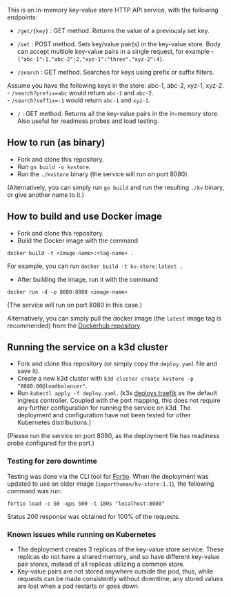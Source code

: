 This is an in-memory key-value store HTTP API service, with the following endpoints:

- `/get/{key}` : GET method. Returns the value of a previously set key.

- `/set` : POST method. Sets key/value pair(s) in the key-value store. Body can accept multiple key-value pairs in a single request, for example - `{"abc-1":1,"abc-2":2,"xyz-1":"three","xyz-2":4}`.

- `/search` : GET method. Searches for keys using prefix or suffix filters.

Assume you have the following keys in the store: abc-1, abc-2, xyz-1, xyz-2.    
    - `/search?prefix=abc` would return `abc-1` and `abc-2`.    
    - `/search?suffix=-1` would return `abc-1` and `xyz-1`.

- `/` : GET method. Returns all the key-value pairs in the in-memory store. Also useful for readiness probes and load testing. 

## How to run (as binary)

- Fork and clone this repository.
- Run `go build -o kvstore`.
- Run the `./kvstore` binary (the service will run on port 8080). 

(Alternatively, you can simply run `go build` and run the resulting `./kv` binary, or give another name to it.)

## How to build and use Docker image

- Fork and clone this repository.
- Build the Docker image with the command
```
docker build -t <image-name>:<tag-name> .
```

For example, you can run `docker build -t kv-store:latest .`

- After building the image, run it with the command
```
docker run -d -p 8080:8080 <image-name>
```
(The service will run on port 8080 in this case.)

Alternatively, you can simply pull the docker image (the `latest` image tag is recommended) from the [Dockerhub repository](https://hub.docker.com/repository/docker/importhuman/kv-store).

## Running the service on a k3d cluster

- Fork and clone this repository (or simply copy the `deploy.yaml` file and save it).
- Create a new k3d cluster with `k3d cluster create kvstore -p "8080:80@loadbalancer"`.
- Run `kubectl apply -f deploy.yaml`.
(k3s [deploys traefik](https://k3d.io/v5.0.1/usage/exposing_services/) as the default ingress controller. Coupled with the port mapping, this does not require any further configuration for running the service on k3d. The deployment and configuration have not been tested for other Kubernetes distributions.)

(Please run the service on port 8080, as the deployment file has readiness probe configured for the port.)

### Testing for zero downtime

Testing was done via the CLI tool for [Fortio](https://fortio.org/). When the deployment was updated to use an older image (`importhuman/kv-store:1.1`), the following command was run:
```
fortio load -c 50 -qps 500 -t 180s "localhost:8080"
```

Status 200 response was obtained for 100% of the requests. 

### Known issues while running on Kubernetes

- The deployment creates 3 replicas of the key-value store service. These replicas do not have a shared memory, and so have different key-value pair stores, instead of all replicas utilizing a common store.
- Key-value pairs are not stored anywhere outside the pod, thus, while requests can be made consistently without downtime, any stored values are lost when a pod restarts or goes down.
